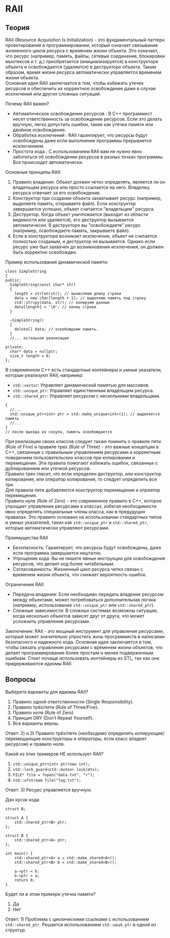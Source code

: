 # RAII

## Теория

RAII (Resource Acquisition Is Initialization) - это фундаментальный паттерн 
проектирования в программировании, который  означает связывание жизненного цикла 
ресурса с временем жизни объекта. Это означает, что ресурс (например, память, 
файлы, сетевые соединения, блокировки мьютексов и т. д.) приобретается 
(инициализируется) в конструкторе объекта и освобождается (удаляется) в деструкторе 
объекта. Таким образом, время жизни ресурса автоматически управляется временем 
жизни объекта.  
Основная идея RAII заключается в том, чтобы избежать утечек ресурсов и обеспечить 
их корректное освобождение даже в случае исключений или других сложных ситуаций.

Почему RAII важен?
- Автоматическое освобождение ресурсов : В C++ программист несет ответственность за 
освобождение ресурсов. Если это делать вручную, легко допустить ошибки, такие как 
утечки памяти или двойное освобождение.
- Обработка исключений : RAII гарантирует, что ресурсы будут освобождены даже если 
выполнение программы прерывается исключением.
- Простота кода : С использованием RAII вам не нужно явно заботиться об 
освобождении ресурсов в разных точках программы. Все происходит автоматически.

Основные принципы RAII:
1) Правило владения. Объект должен четко определять, является ли он владельцем 
ресурса или просто ссылается на него.
Владелец ресурса отвечает за его освобождение.
2) Конструктор при создании объекта захватывает ресурс (например, выделяете память, 
открываете файл). Если конструктор завершается успешно, объект считается 
"владельцем" ресурса.
3) Деструктор. Когда объект уничтожается (выходит из области видимости или 
удаляется), его деструктор вызывается автоматически. В деструкторе вы 
"освобождаете" ресурс (например, освобождаете память, закрываете файл).
4) Если в конструкторе возникает исключение, объект не считается полностью 
созданым, и деструктор не вызывается. Однако если ресурс уже был захвачен до 
возникновения исключения, он должен быть корректно освобожден.

Пример использования динамической памяти:
```
class SimpleString
{
public:
  SimpleString(const char* str)
  {
    length = strlen(str); // вычисляем длину строки
    data = new char[length + 1]; // выделяем память под строку
    std::strcpy(data, str); // копируем данные
    data[length] = '\0'; // конец строки
  }

  ~SimpleString()
  {
    delete[] data; // освобождаем память.
  }
  //... остальная реализация

private:
  char* data = nullptr;
  size_t length = 0;
};
```

В современном C++ есть стандартные контейнеры и умные указатели, которые реализуют 
RAII, например:
- `std::vector`: Управляет динамической памятью для массивов.
- `std::unique_ptr`: Управляет единственным владельцем ресурса.
- `std::shared_ptr`: Управляет ресурсом с несколькими владельцами.
```
{
  //...
  std::unique_ptr<int> ptr = std::make_unique<int>(1); // выделяется память
  //...
}
// после выхода из скоупа, память освобождается
```

При реализации своих классов следует также помнить о правиле пяти (Rule of Five) и 
правиле трех (Rule of Three) - это важные концепции в C++, связанные с правильным 
управлением ресурсами и корректным поведением пользовательских классов при 
копировании и перемещении. Эти правила помогают избежать ошибок, связанных с 
дублированием или утечкой ресурсов.  
Правило трех гласит, что если определен деструктор, или конструктор копирования, или
оператор копирования, то следует определить все три.  
Для правила пяти добавляются конструктор перемещения и опреатор перемещения.  
Правило нуля (Rule of Zero) - это современное правило в C++, которое упрощает 
управление ресурсами в классах, избегая необходимости явно определять специальные 
члены класса, как в предудущих правилах. Это правило основано на использовании 
стандартных типов и умных указателей, таких как `std::unique_ptr` и 
`std::shared_ptr`, которые автоматически управляют ресурсами.

Преимущества RAII
- Безопасность: Гарантирует, что ресурсы будут освобождены, даже если программа 
завершается нештатно.
- Упрощение кода: Вы не пишете явные инструкции для освобождения ресурсов, что 
делает код более читабельным.
- Согласованность: Жизненный цикл ресурса четко связан с временем жизни объекта, 
что снижает вероятность ошибок.  

Ограничения RAII
- Передача владения: Если необходимо передать владение ресурсом между объектами, 
может потребоваться дополнительная логика (например, использование 
`std::unique_ptr` или `std::shared_ptr`).
- Сложные зависимости: В сложных системах возможны ситуации, когда несколько 
объектов зависят друг от друга, что может усложнить управление ресурсами.

Заключение:
RAII - это мощный инструмент для управления ресурсами, который может значительно 
упростить жизь программиста в написании безопасного и надежного кода. Основная идея 
заключается в том, чтобы связать управление ресурсами с временем жизни объектов, 
что делает программирование более простым и менее подверженным ошибкам. Стоит 
почаще использовать контейнеры из STL, так как они придерживаются идиомы RAII.

## Вопросы 

Выберете варианты для идиомы RAII?
1) Правило одной ответственности (Single Responsibility).
2) Правило трёх/пяти (Rule of Three/Five).
3) Правило ноля (Rule of Zero)
4) Принцип DRY (Don’t Repeat Yourself).
5) Все варианты верны.

Ответ: 2) и 3) Правило трёх/пяти (необходимо определить копирующие/перемещающие 
конструкторы и операторы, если класс владеет ресурсом) и правило ноля.

Какой из этих примеров НЕ использует RAII?
1) `std::unique_ptr<int> ptr(new int);`
2) `std::lock_guard<std::mutex> lock(mtx);`
3) `FILE* file = fopen("data.txt", "r");`
4) `std::ofstream file("log.txt");`

Ответ: 3) Ресурс управляется вручную.

Дан кусок кода
```
struct B;

struct A {
    std::shared_ptr<B> ptr;
};

struct B {
    std::shared_ptr<A> ptr;
};

int main() {
    std::shared_ptr<A> a = std::make_shared<A>();
    std::shared_ptr<B> b = std::make_shared<B>();

    a->ptr = b;
    b->ptr = a;
    return 0;
}
```
Будет ли в этом примере утечка памяти?
1) Да
2) Нет

Ответ: 1) Проблема с циклическими ссылками с использованием `std::shared_ptr`.
Решается использованием `std::weak_ptr` в одной из структур.